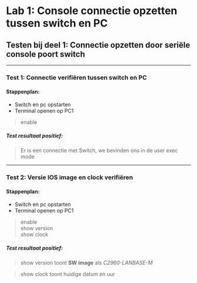 # Lab 1: Console connectie opzetten tussen switch en PC
##  Testen bij deel 1: Connectie opzetten door seriële console poort switch
----
### Test 1: Connectie verifiëren tussen switch en PC
#### Stappenplan:
- Switch en pc opstarten
- Terminal openen op PC1
> enable
#####  Test resultaat positief:
> Er is een connectie met Switch, we bevinden ons in de user exec mode
----
### Test 2: Versie IOS image en clock verifiëren
#### Stappenplan:
- Switch en pc opstarten
- Terminal openen op PC1
> enable  
> show version  
> show clock  
#####  Test resultaat positief:
> show version toont **SW image** als *C2960-LANBASE-M*

> show clock toont huidige datum en uur
